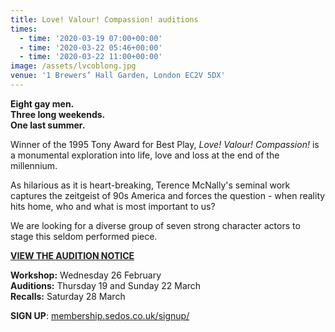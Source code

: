 ```yaml
---
title: Love! Valour! Compassion! auditions
times:
  - time: '2020-03-19 07:00+00:00'
  - time: '2020-03-22 05:46+00:00'
  - time: '2020-03-22 11:00+00:00'
image: /assets/lvcoblong.jpg
venue: '1 Brewers’ Hall Garden, London EC2V 5DX'
---
```

**Eight gay men.**\
**Three long weekends.**\
**One last summer.**

Winner of the 1995 Tony Award for Best Play, *Love! Valour! Compassion!* is a monumental exploration into life, love and loss at the end of the millennium.

As hilarious as it is heart-breaking, Terence McNally's seminal work captures the zeitgeist of 90s America and forces the question - when reality hits home, who and what is most important to us?

We are looking for a diverse group of seven strong character actors to stage this seldom performed piece.

**[VIEW THE AUDITION NOTICE](https://drive.google.com/file/d/193drS9WbV-vQfD_NLusDqH7DJQp13uGX/view)**

**Workshop:** Wednesday 26 February\
**Auditions:** Thursday 19 and Sunday 22 March\
**Recalls:** Saturday 28 March

**SIGN UP**: [membership.sedos.co.uk/signup/](**[membership.sedos.co.uk/signup/](https://membership.sedos.co.uk/signup/)**)